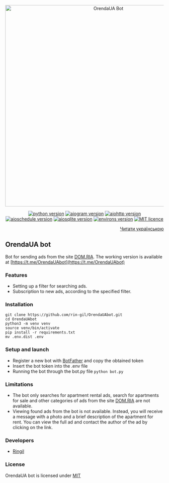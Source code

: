 <p align="center">
    <img src="https://repository-images.githubusercontent.com/559275297/4c8d91b7-c55c-4c70-8903-2f45ebcdab3f" alt="OrendaUA Bot" width="640">
</p>

<p align="center">
    <a href="https://www.python.org/downloads/release/python-3108/"><img src="https://img.shields.io/badge/python-v3.10-informational" alt="python version"></a>
    <a href="https://pypi.org/project/aiogram/2.22.1/"><img src="https://img.shields.io/badge/aiogram-v2.22.1-informational" alt="aiogram version"></a>
    <a href="https://pypi.org/project/aiohttp/3.8.1/"><img src="https://img.shields.io/badge/aiohttp-v3.8.1-informational" alt="aiohttp version"></a>
    <a href="https://pypi.org/project/aioschedule/0.5.2/"><img src="https://img.shields.io/badge/aioschedule-v0.5.2-informational" alt="aioschedule version"></a>
    <a href="https://pypi.org/project/aiosqlite/0.17.0/"><img src="https://img.shields.io/badge/aiosqlite-v0.17.0-informational" alt="aiosqlite version"></a>
    <a href="https://pypi.org/project/environs/9.5.0/"><img src="https://img.shields.io/badge/environs-v9.5.0-informational" alt="environs version"></a>
    <a href="https://github.com/rin-gil/OrendaUAbot/blob/master/LICENCE"><img src="https://img.shields.io/badge/licence-MIT-success" alt="MIT licence"></a>
</p>

<p align="right">
    <a href="https://github.com/rin-gil/OrendaUAbot/blob/master/README.ua.md">Читати українською</a>
</p>

## OrendaUA bot

Bot for sending ads from the site [DOM.RIA](https://dom.ria.com/uk/). The working version is available at [https://t.me/OrendaUAbot](https://t.me/OrendaUAbot)

### Features

* Setting up a filter for searching ads.
* Subscription to new ads, according to the specified filter.

### Installation

```
git clone https://github.com/rin-gil/OrendaUAbot.git
cd OrendaUAbot
python3 -m venv venv
source venv/bin/activate
pip install -r requirements.txt
mv .env.dist .env
```

### Setup and launch

* Register a new bot with [BotFather](https://t.me/BotFather) and copy the obtained token
* Insert the bot token into the .env file
* Running the bot through the bot.py file `python bot.py`

### Limitations
* The bot only searches for apartment rental ads, search for apartments for sale and other categories of ads from the site [DOM.RIA](https://dom.ria.com/uk/) are not available.
* Viewing found ads from the bot is not available. Instead, you will receive a message with a photo and a brief description of the apartment for rent.
You can view the full ad and contact the author of the ad by clicking on the link.

### Developers

* [Ringil](https://github.com/rin-gil)

### License

OrendaUA bot is licensed under [MIT](https://github.com/rin-gil/OrendaUAbot/blob/master/LICENCE)
